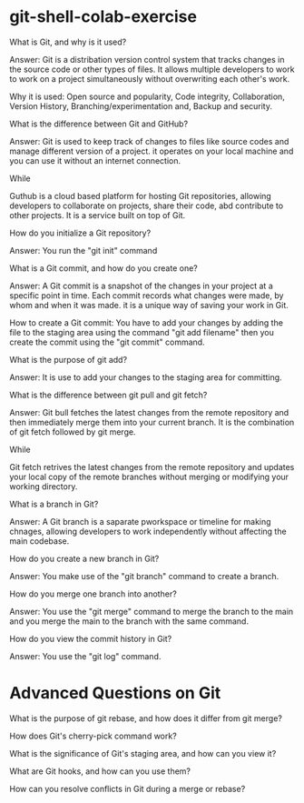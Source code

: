 # git-shell-colab-exercise

What is Git, and why is it used?

Answer: Git is a distribation version control system that tracks changes in the source code or other types of files. It allows multiple developers to work to work on a project simultaneously without overwriting each other's work.

Why it is used: Open source and popularity, Code integrity, Collaboration, Version History, Branching/experimentation
and, Backup and security.



What is the difference between Git and GitHub?


Answer: Git is used to keep track of changes to files like source codes and manage different version of a project. it operates on your local machine and you can use it without an internet connection.

While

Guthub is a cloud based platform for hosting Git repositories, allowing developers to collaborate on projects, share their code, abd contribute to other projects. It is a service built on top of Git.


How do you initialize a Git repository?


Answer: You run the "git init" command



What is a Git commit, and how do you create one?


Answer: A Git commit is a snapshot of the changes in your project at a specific point in time. Each commit records what changes were made, by whom and when it was made. it is a unique way of saving your work in Git.

How to create a Git commit: You have to add your changes by adding the file to the staging area using the command "git add filename" then you create the commit using the "git commit" command.



What is the purpose of git add?


Answer: It is use to add your changes to the staging area for committing.



What is the difference between git pull and git fetch?


Answer: Git bull fetches the latest changes from the remote repository and then immediately merge them into your current branch. It is the combination of git fetch followed by git merge.

While

Git fetch retrives the latest changes from the remote repository and updates your local copy of the remote branches without merging or modifying your working directory.



What is a branch in Git?


Answer: A Git branch is a saparate pworkspace or timeline for making chnages, allowing developers to work independently without affecting the main codebase.


How do you create a new branch in Git?


Answer: You make use of the "git branch" command to create a branch.



How do you merge one branch into another?


Answer: You use the "git merge" command to merge the branch to the main and you merge the main to the branch with the same command.



How do you view the commit history in Git?


Answer: You use the "git log" command.




# Advanced Questions on Git

What is the purpose of git rebase, and how does it differ from git merge?

How does Git's cherry-pick command work?

What is the significance of Git's staging area, and how can you view it?

What are Git hooks, and how can you use them?

How can you resolve conflicts in Git during a merge or rebase?
